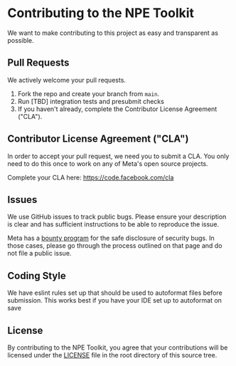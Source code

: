 # Contributing to the NPE Toolkit
We want to make contributing to this project as easy and transparent as possible.

## Pull Requests
We actively welcome your pull requests.

1. Fork the repo and create your branch from `main`.
2. Run [TBD] integration tests and presubmit checks
3. If you haven't already, complete the Contributor License Agreement ("CLA").

## Contributor License Agreement ("CLA")
In order to accept your pull request, we need you to submit a CLA. You only need
to do this once to work on any of Meta's open source projects.

Complete your CLA here: <https://code.facebook.com/cla>

## Issues
We use GitHub issues to track public bugs. Please ensure your description is
clear and has sufficient instructions to be able to reproduce the issue.

Meta has a [bounty program](https://www.facebook.com/whitehat/) for the safe
disclosure of security bugs. In those cases, please go through the process
outlined on that page and do not file a public issue.

## Coding Style
We have eslint rules set up that should be used to autoformat files before submission. This works best if you have your IDE set up to autoformat on save

## License
By contributing to the NPE Toolkit, you agree that your contributions will be licensed
under the [LICENSE](LICENSE) file in the root directory of this source tree.
